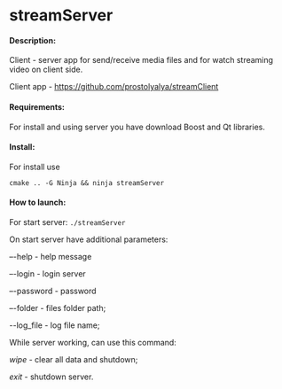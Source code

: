 # streamServer
#### Description:
Client - server app for send/receive media files and for watch streaming video on client side.

Client app - https://github.com/prostolyalya/streamClient

#### Requirements:
For install and using server you have download Boost and Qt libraries.

#### Install:
For install use

`cmake .. -G Ninja &&
ninja streamServer`

#### How to launch:
For start server: `./streamServer`

On start server have additional parameters:

–-help - help message

–-login - login server

–-password - password

–-folder - files folder path;

--log_file - log file name;

While server working, can use this command:

*wipe* - clear all data and shutdown;

*exit* - shutdown server.
